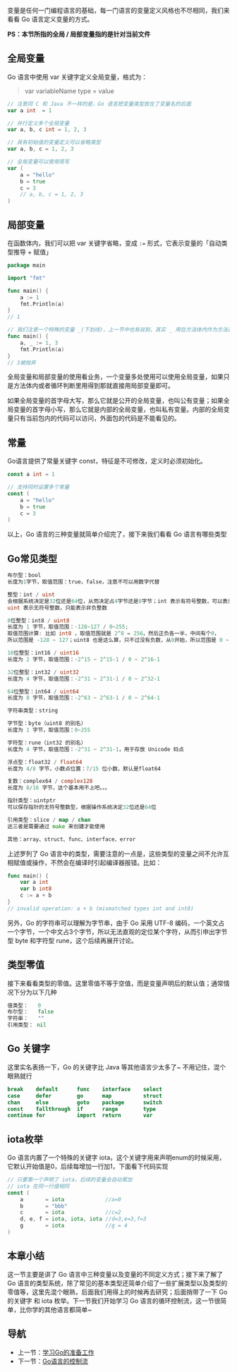 变量是任何一门编程语言的基础，每一门语言的变量定义风格也不尽相同，我们来看看 Go 语言定义变量的方式。

**PS：本节所指的全局 / 局部变量指的是针对当前文件**

## 全局变量
Go 语言中使用 var 关键字定义全局变量，格式为：

> var variableName type = value

```go
// 注意同 C 和 Java 不一样的是，Go 语言把变量类型放在了变量名的后面 
var a int  = 1 

// 并行定义多个全局变量
var a, b, c int = 1, 2, 3 

// 具有初始值的变量定义可以省略类型
var a, b, c = 1, 2, 3

// 全局变量可以使用简写
var (
    a = "hello"
    b = true
    c = 3
    // a, b, c = 1, 2, 3
)
```

## 局部变量
在函数体内，我们可以把 var 关键字省略，变成 `` := `` 形式，它表示变量的「自动类型推导 + 赋值」

```go
package main

import "fmt"

func main() {
    a := 1
    fmt.Println(a)
}
// 1

// 我们注意一个特殊的变量 _(下划线)，上一节中也有说到，其实 _ 用在方法体内作为方法返回值的接收是最常见的用途
func main() {
    a, _ := 1, 3
    fmt.Println(a)
}
// 3被抛弃
```

全局变量和局部变量的使用看业务，一个变量多处使用可以使用全局变量，如果只是方法体内或者循环判断里用得到那就直接用局部变量即可。

如果全局变量的首字母大写，那么它就是公开的全局变量，也叫公有变量；如果全局变量的首字母小写，那么它就是内部的全局变量，也叫私有变量。内部的全局变量只有当前包内的代码可以访问，外面包的代码是不能看见的。

## 常量
Go语言提供了常量关键字 const，特征是不可修改，定义时必须初始化。
```go
const a int = 1 

// 支持同时设置多个常量
const (
    a = "hello"
    b = true
    c = 3
)
```

以上，Go 语言的三种变量就简单介绍完了，接下来我们看看 Go 语言有哪些类型


## Go常见类型

```go
布尔型：bool
长度为1字节，取值范围：true，false，注意不可以用数字代替

整型：int / uint
会根据系统决定是32位还是64位，从而决定占4字节还是8字节；int 表示有符号整数，可以表示正负；
uint 表示无符号整数，只能表示非负整数

8位整型：int8 / uint8
长度为 1 字节，取值范围：-128~127 / 0~255;
取值范围计算: 比如 int8 ，取值范围就是 2^8 = 256，然后正负各一半，中间有个0，
所以范围是 -128 ~ 127；uint8 也是这么算，只不过没有负数，从0开始，所以范围是 0 ~ 255。

16位整型：int16 / uint16
长度为 2 字节，取值范围：-2^15 ~ 2^15-1 / 0 ~ 2^16-1

32位整型：int32 / uint32
长度为 4 字节，取值范围：-2^31 ~ 2^31-1 / 0 ~ 2^32-1

64位整型：int64 / uint64
长度为 8 字节，取值范围：-2^63 ~ 2^63-1 / 0 ~ 2^64-1

字符串类型：string

字节型：byte（uint8 的别名）
长度为 1 字节，取值范围：0~255

字符型：rune（int32 的别名）
长度为 4 字节，取值范围：-2^31 ~ 2^31-1，用于存放 Unicode 码点

浮点型：float32 / float64
长度为 4/8 字节，小数点位置：7/15 位小数，默认是float64

复数：complex64 / complex128
长度为 8/16 字节，这个基本用不上吧。。。

指针类型：uintptr
可以保存指针的无符号整数型，根据操作系统决定32位还是64位

引用类型：slice / map / chan
这三者是需要通过 make 来创建才能使用

其他：array、struct、func、interface、error
```

上述罗列了 Go 语言中的类型，需要注意的一点是，这些类型的变量之间不允许互相赋值或操作，不然会在编译时引起编译器报错。比如：
```go
func main() {
	var a int
	var b int8
	c := a + b
}
// invalid operation: a + b (mismatched types int and int8)
```

另外，Go 的字符串可以理解为字节串，由于 Go 采用 UTF-8 编码，一个英文占一个字节，一个中文占3个字节，所以无法直观的定位某个字符，从而引申出字节型 byte 和字符型 rune，这个后续再展开讨论。


## 类型零值
接下来看看类型的零值。这里零值不等于空值，而是变量声明后的默认值；通常情况下分为以下几种
```go
值类型：   0
布尔型：   false
字符串：   ""
引用类型： nil
```

## Go 关键字
这里实名表扬一下，Go 的关键字比 Java 等其他语言少太多了~ 不用记住，混个眼熟就行

```go
break    default      func    interface    select
case     defer        go      map          struct
chan     else         goto    package      switch
const    fallthrough  if      range        type
continue for          import  return       var
```

## iota枚举
Go 语言内置了一个特殊的关键字 iota，这个关键字用来声明enum的时候采用，它默认开始值是0，后续每增加一行加1，下面看下代码实现
```go
// 只要第一个声明了 iota，后续的变量会自动累加
// iota 在同一行值相同
const (
	a       = iota             //a=0
	b       = "bbb"
	c       = iota             //c=2
	d, e, f = iota, iota, iota //d=3,e=3,f=3
	g       = iota             //g = 4
)

```

## 本章小结
这一节主要是讲了 Go 语言中三种变量以及变量的不同定义方式；接下来了解了 Go 语言的类型系统，除了常见的基本类型还简单介绍了一些扩展类型以及类型的零值等，这里先混个眼熟，后面我们用得上的时候再去研究；后面捎带了一下 Go 的关键字 和 iota 枚举。下一节我们开始学习 Go 语言的循环控制流，这一节很简单，比你学的其他语言都简单~

## 导航
+ 上一节：[学习Go的准备工作](./0、学习Go的准备工作.md)
+ 下一节：[Go语言的控制流](./2、Go语言的控制流.md)